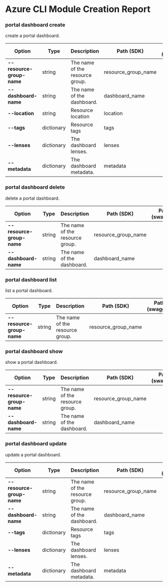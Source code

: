 # Azure CLI Module Creation Report

### portal dashboard create

create a portal dashboard.

|Option|Type|Description|Path (SDK)|Path (swagger)|
|------|----|-----------|----------|--------------|
|**--resource-group-name**|string|The name of the resource group.|resource_group_name|
|**--dashboard-name**|string|The name of the dashboard.|dashboard_name|
|**--location**|string|Resource location|location|
|**--tags**|dictionary|Resource tags|tags|
|**--lenses**|dictionary|The dashboard lenses.|lenses|
|**--metadata**|dictionary|The dashboard metadata.|metadata|
### portal dashboard delete

delete a portal dashboard.

|Option|Type|Description|Path (SDK)|Path (swagger)|
|------|----|-----------|----------|--------------|
|**--resource-group-name**|string|The name of the resource group.|resource_group_name|
|**--dashboard-name**|string|The name of the dashboard.|dashboard_name|
### portal dashboard list

list a portal dashboard.

|Option|Type|Description|Path (SDK)|Path (swagger)|
|------|----|-----------|----------|--------------|
|**--resource-group-name**|string|The name of the resource group.|resource_group_name|
### portal dashboard show

show a portal dashboard.

|Option|Type|Description|Path (SDK)|Path (swagger)|
|------|----|-----------|----------|--------------|
|**--resource-group-name**|string|The name of the resource group.|resource_group_name|
|**--dashboard-name**|string|The name of the dashboard.|dashboard_name|
### portal dashboard update

update a portal dashboard.

|Option|Type|Description|Path (SDK)|Path (swagger)|
|------|----|-----------|----------|--------------|
|**--resource-group-name**|string|The name of the resource group.|resource_group_name|
|**--dashboard-name**|string|The name of the dashboard.|dashboard_name|
|**--tags**|dictionary|Resource tags|tags|
|**--lenses**|dictionary|The dashboard lenses.|lenses|
|**--metadata**|dictionary|The dashboard metadata.|metadata|